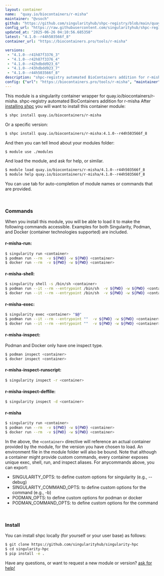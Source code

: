 ```yaml
---
layout: container
name:  "quay.io/biocontainers/r-misha"
maintainer: "@vsoch"
github: "https://github.com/singularityhub/shpc-registry/blob/main/quay.io/biocontainers/r-misha/container.yaml"
config_url: "https://raw.githubusercontent.com/singularityhub/shpc-registry/main/quay.io/biocontainers/r-misha/container.yaml"
updated_at: "2025-06-26 04:10:56.685358"
latest: "4.1.0--r44h503566f_8"
container_url: "https://biocontainers.pro/tools/r-misha"

versions:
 - "4.1.0--r41h87f3376_3"
 - "4.1.0--r42h87f3376_4"
 - "4.1.0--r42hdbdd923_6"
 - "4.1.0--r43hdbdd923_7"
 - "4.1.0--r44h503566f_8"
description: "shpc-registry automated BioContainers addition for r-misha"
config: {"url": "https://biocontainers.pro/tools/r-misha", "maintainer": "@vsoch", "description": "shpc-registry automated BioContainers addition for r-misha", "latest": {"4.1.0--r44h503566f_8": "sha256:5deb352a2581ff569133fc8b0c1a1cb78a97bdd83f0d174a3de0935c0b17a23c"}, "tags": {"4.1.0--r41h87f3376_3": "sha256:2e6e7f9883bf497da9b96c25564dd1976f53f2ec3d4570226e36c5d7d9af2b27", "4.1.0--r42h87f3376_4": "sha256:a5d293d63c1b36194cb09436337fb9700e4112b62169bb5da5074645b552f8bc", "4.1.0--r42hdbdd923_6": "sha256:cfcbf03f1df08149788a113ed0db8bb012d64d3ad699fabcc3998d8170ee9c7b", "4.1.0--r43hdbdd923_7": "sha256:1dcbe2e378fbf7d3b39ad310bd04eddd9d57f4b30bc558273edb6c41b6039aee", "4.1.0--r44h503566f_8": "sha256:5deb352a2581ff569133fc8b0c1a1cb78a97bdd83f0d174a3de0935c0b17a23c"}, "docker": "quay.io/biocontainers/r-misha"}
---
```


This module is a singularity container wrapper for quay.io/biocontainers/r-misha.
shpc-registry automated BioContainers addition for r-misha
After [installing shpc](#install) you will want to install this container module:


```bash
$ shpc install quay.io/biocontainers/r-misha
```

Or a specific version:

```bash
$ shpc install quay.io/biocontainers/r-misha:4.1.0--r44h503566f_8
```

And then you can tell lmod about your modules folder:

```bash
$ module use ./modules
```

And load the module, and ask for help, or similar.

```bash
$ module load quay.io/biocontainers/r-misha/4.1.0--r44h503566f_8
$ module help quay.io/biocontainers/r-misha/4.1.0--r44h503566f_8
```

You can use tab for auto-completion of module names or commands that are provided.

<br>

### Commands

When you install this module, you will be able to load it to make the following commands accessible.
Examples for both Singularity, Podman, and Docker (container technologies supported) are included.

#### r-misha-run:

```bash
$ singularity run <container>
$ podman run --rm  -v ${PWD} -w ${PWD} <container>
$ docker run --rm  -v ${PWD} -w ${PWD} <container>
```

#### r-misha-shell:

```bash
$ singularity shell -s /bin/sh <container>
$ podman run --it --rm --entrypoint /bin/sh  -v ${PWD} -w ${PWD} <container>
$ docker run --it --rm --entrypoint /bin/sh  -v ${PWD} -w ${PWD} <container>
```

#### r-misha-exec:

```bash
$ singularity exec <container> "$@"
$ podman run --it --rm --entrypoint ""  -v ${PWD} -w ${PWD} <container> "$@"
$ docker run --it --rm --entrypoint ""  -v ${PWD} -w ${PWD} <container> "$@"
```

#### r-misha-inspect:

Podman and Docker only have one inspect type.

```bash
$ podman inspect <container>
$ docker inspect <container>
```

#### r-misha-inspect-runscript:

```bash
$ singularity inspect -r <container>
```

#### r-misha-inspect-deffile:

```bash
$ singularity inspect -d <container>
```



#### r-misha

```bash
$ singularity run <container>
$ podman run --rm  -v ${PWD} -w ${PWD} <container>
$ docker run --rm  -v ${PWD} -w ${PWD} <container>
```


In the above, the `<container>` directive will reference an actual container provided
by the module, for the version you have chosen to load. An environment file in the
module folder will also be bound. Note that although a container
might provide custom commands, every container exposes unique exec, shell, run, and
inspect aliases. For anycommands above, you can export:

 - SINGULARITY_OPTS: to define custom options for singularity (e.g., --debug)
 - SINGULARITY_COMMAND_OPTS: to define custom options for the command (e.g., -b)
 - PODMAN_OPTS: to define custom options for podman or docker
 - PODMAN_COMMAND_OPTS: to define custom options for the command

<br>

### Install

You can install shpc locally (for yourself or your user base) as follows:

```bash
$ git clone https://github.com/singularityhub/singularity-hpc
$ cd singularity-hpc
$ pip install -e .
```

Have any questions, or want to request a new module or version? [ask for help!](https://github.com/singularityhub/singularity-hpc/issues)